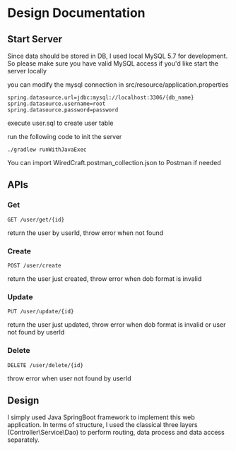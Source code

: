 # Design Documentation

## Start Server
Since data should be stored in DB, I used local MySQL 5.7 for development.
So please make sure you have valid MySQL access if you'd like start the server locally

you can modify the mysql connection in src/resource/application.properties
```
spring.datasource.url=jdbc:mysql://localhost:3306/{db_name}
spring.datasource.username=root
spring.datasource.password=password
```
execute user.sql to create user table

run the following code to init the server
```
./gradlew runWithJavaExec
```
You can import WiredCraft.postman_collection.json to Postman if needed

## APIs
### Get
```
GET /user/get/{id}
```
return the user by userId, throw error when not found 
### Create
```
POST /user/create
```
return the user just created, throw error when dob format is invalid
### Update
```
PUT /user/update/{id}
```
return the user just updated, throw error when dob format is invalid or user not found by userId
### Delete
```
DELETE /user/delete/{id}
```
throw error when user not found by userId

## Design
I simply used Java SpringBoot framework to implement this web application. In terms of structure, I used the classical 
three layers (Controller\Service\Dao) to perform routing, data process and data access separately.





